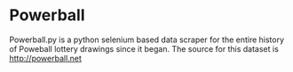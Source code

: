 # Powerball
Powerball.py is a python selenium based data scraper for the entire history of Poweball lottery drawings since it began. The source for this dataset is http://powerball.net
